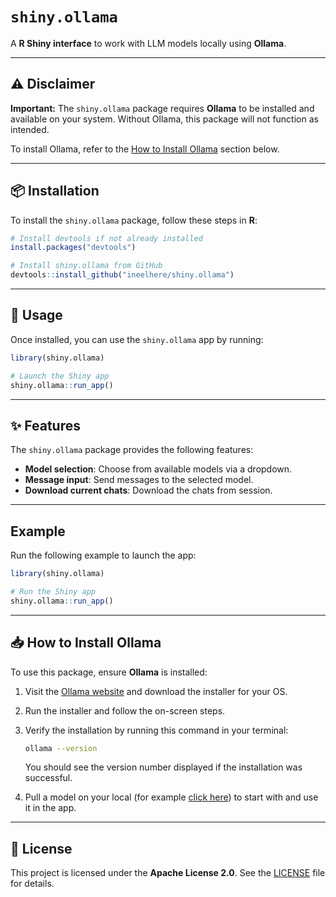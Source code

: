 # `shiny.ollama`
A **R Shiny interface** to work with LLM models locally using **Ollama**.

---

## ⚠️ Disclaimer  

**Important:** The `shiny.ollama` package requires **Ollama** to be installed and available on your system. Without Ollama, this package will not function as intended.  

To install Ollama, refer to the [How to Install Ollama](#-how-to-install-ollama) section below.  

---

## 📦 Installation  

To install the `shiny.ollama` package, follow these steps in **R**:  

```R
# Install devtools if not already installed
install.packages("devtools")

# Install shiny.ollama from GitHub
devtools::install_github("ineelhere/shiny.ollama")
```

---

## 🚀 Usage  

Once installed, you can use the `shiny.ollama` app by running:

```R
library(shiny.ollama)

# Launch the Shiny app
shiny.ollama::run_app()
```

---

## ✨ Features  

The `shiny.ollama` package provides the following features:  

- **Model selection**: Choose from available models via a dropdown.  
- **Message input**: Send messages to the selected model.  
- **Download current chats**: Download the chats from session. 

---

## Example  

Run the following example to launch the app:  

```R
library(shiny.ollama)

# Run the Shiny app
shiny.ollama::run_app()
```

---

## 📥 How to Install Ollama  

To use this package, ensure **Ollama** is installed:  

1. Visit the [Ollama website](https://ollama.com) and download the installer for your OS.  
2. Run the installer and follow the on-screen steps.  
3. Verify the installation by running this command in your terminal:  

   ```sh
   ollama --version
   ```  

   You should see the version number displayed if the installation was successful.  
4. Pull a model on your local (for example [click here](https://ollama.com/library/llama3.3)) to start with and use it in the app.

---

## 📄 License  

This project is licensed under the **Apache License 2.0**. See the [LICENSE](LICENSE) file for details.  
